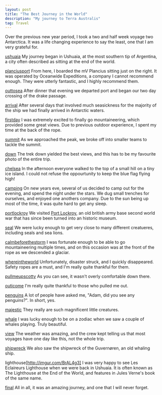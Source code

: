 ```yaml
---
layout: post
title: "The Best Journey in the World"
description: "My journey to Terra Australis"
tag: Travel
---
```

Over the previous new year period, I took a two and half week voyage two Antarctica. It was a life changing experience to say the least, one that I am very grateful for.

[ushuaia](http://imgur.com/rS4Ylac)
My journey began in Ushuaia, at the most southern tip of Argentina, a city  often described as sitting at the end of the world.

[planciusport](http://imgur.com/PnGMJwX)
From here, I boarded the mV Plancius sitting just on the right. It was operated by Oceanwide Expeditions, a company I cannot recommend enough. They were utterly fantastic, and I highly recommend them.

[outtosea](http://imgur.com/G9mktAm)
After dinner that evening we departed port and began our two day crossing of the drake passage.

[arrival](http://imgur.com/PrF9Blp)
After several days that involved much seasickness for the majority of the ship we had finally arrived in Antarctic waters.

[firstday](http://imgur.com/8ZuNyDd)
I was extremely excited to finally go mountaineering, which provided some great views. Due to previous outdoor experience, I spent my time at the back of the rope.

[summit](http://imgur.com/fq8FaTw)
As we approached the peak, we broke off into smaller teams to tackle the summit.

[down](http://imgur.com/1FiG4Az)
The trek down yielded the best views, and this has to be my favourite photo of the entire trip.

[chelsea](http://imgur.com/0ORE90J)
In the afternoon everyone walked to the top of a small hill on a tiny ice island. I could not refuse the oppourtunity to keep the blue flag flying high!

[camping](http://imgur.com/vtcN0bX)
On new years eve, several of us decided to camp out for the evening, and spend the night under the stars. We dug small trenches for ourselves, and enjoyed one anothers company. Due to the sun being up most of the time, it was quite hard to get any sleep.

[portlockroy](http://imgur.com/WoHXIiJ)
We visited [Port Lockroy](https://en.wikipedia.org/wiki/Port_Lockroy), an old british army base second world war that has since been turned into an historic museum.

[seal](http://imgur.com/rNMyTkY)
We were lucky enough to get very close to many different creatueres, including seals and sea lions.

[calmbeforethestorm](http://imgur.com/Gcp3nCb)
I was fortunate enough to be able to go mountaineering multiple times, and on this occasion was at the front of the rope as we descended a glaciar.


[whereintheworld](http://imgur.com/OSGxcOm)
Unfortunately, disaster struck, and I quickly disappeared. Safety ropes are a must, and I'm really quite thankful for them.

[pullmeupscotty](http://imgur.com/hGrB3l4)
As you can see, it wasn't overly comfortable down there.

[outicome](http://imgur.com/hGrB3l4)
I'm really quite thankful to those who pulled me out.

[penguins](http://imgur.com/agEuOM3)
A lot of people have asked me, "Adam, did you see any penguins?". In short, yes.

[majestic](http://imgur.com/88YBfR0)
They really are such magnificent little creatures.

[whale](http://imgur.com/PWgNBNi)
I was lucky enough to be on a zodiac when we saw a couple of whales playing. Truly beautiful.

[view](http://imgur.com/Tbc0zp6)
The weather was amazing, and the crew kept telling us that most voyages have one day like this, not the whole trip.

[shipwreck](http://imgur.com/YNtM0lq)
We also saw the shipwreck of the Guvernøren, an old whaling ship.

lighthouse[http://imgur.com/BrAL4g3]
I was very happy to see Les Eclaireurs Lighthouse when we were back in Ushuaia. It is often known as The Lighthouse at the End of the World, and features in Jules Verne's book of the same name.

[final](http://imgur.com/K4VK9tz)
All in all, it was an amazing journey, and one that I will never forget.
